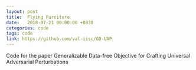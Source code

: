 ```yaml
---
layout: post
title:  Flying Furniture
date:   2018-07-21 00:00:00 +0830
categories: code
tags: code
link: https://github.com/val-iisc/GD-UAP
---
```


Code for the paper Generalizable Data-free Objective for Crafting Universal Adversarial Perturbations